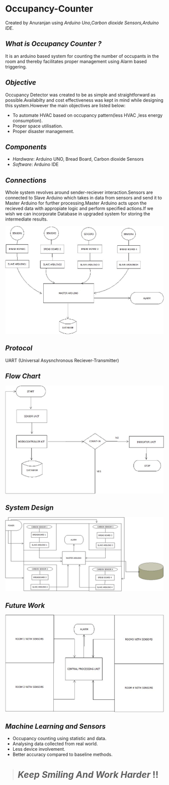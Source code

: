 # Occupancy-Counter
  Created by Anuranjan using _Arduino Uno,Carbon dioxide Sensors,Arduino IDE_.


## _What is Occupancy Counter ?_
It is an arduino based system for counting the number of occupants in the room and thereby facilitates proper management using Alarm based triggering.
  
## _Objective_
Occupancy Detector was created to be as simple and straightforward as possible.Availabilty and cost effectiveness was kept in mind while designing this system.However the main objectives are listed below:
- To automate HVAC based on occupancy pattern(less HVAC ,less energy consumption).
- Proper space utilisation.
- Proper disaster management.

## _Components_
- _Hardware_: Arduino UNO, Bread Board, Carbon dioxide Sensors
- _Software_: Arduino IDE

## _Connections_
Whole system revolves around sender-reciever interaction.Sensors are connected to Slave Arduino which takes in data from sensors and send it to Master Arduino for further processing.Master Arduino acts upon the recieved data with appropiate logic and perform specified actions.If we wish we can incorporate Database in upgraded system for storing the intermediate results. 

<img src="images/Connection.jpeg" width="600" >

## _Protocol_
UART (Universal Asysnchronous Reciever-Transmitter) 

## _Flow Chart_

<img src="images/FlowChart.jpeg" width="600" >

## _System Design_

<img src="images/BlockDiagram.jpeg" width="600" >

## _Future Work_

<img src="images/Future.jpeg" width="600" >

## _Machine Learning and Sensors_
- Occupancy counting using statistic and data.
- Analysing data collected from real world.
- Less device involvement.
- Better accuracy compared to baseline methods.




> # _Keep Smiling And Work Harder_ !!
